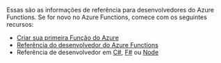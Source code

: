 Essas são as informações de referência para desenvolvedores do Azure Functions. Se for novo no Azure Functions, comece com os seguintes recursos:

* [Criar sua primeira Função do Azure](../articles/azure-functions/functions-create-first-azure-function.md)
* [Referência do desenvolvedor do Azure Functions](../articles/azure-functions/functions-reference.md)
* Referência de desenvolvedor em [C#](../articles/azure-functions/functions-reference-csharp.md), [F#](../articles/azure-functions/functions-reference-fsharp.md) ou [Node](../articles/azure-functions/functions-reference-node.md)

<!---HONumber=AcomDC_0921_2016-->
